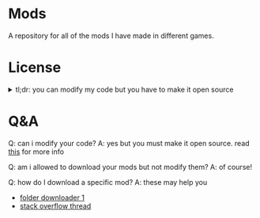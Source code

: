 # Mods
A repository for all of the mods I have made in different games.


# License

<details>
  <summary>tl;dr: you can modify my code but you have to make it open source</summary>
  This repository (and all my mods) are hosted under the GNU Public License v3. You are able to download, use and modify my code as long as you do not distribute closed source versions. This means if you modify my code, you MUST make it open source.
</details>

# Q&A

Q: can i modify your code?
A: yes but you must make it open source. read [this](#license) for more info

Q: am i allowed to download your mods but not modify them?
A: of course!

Q: how do I download a specific mod?
A: these may help you
- [folder downloader 1](https://download-directory.github.io/)
- [stack overflow thread](https://stackoverflow.com/questions/7106012/download-a-single-folder-or-directory-from-a-github-repo)

